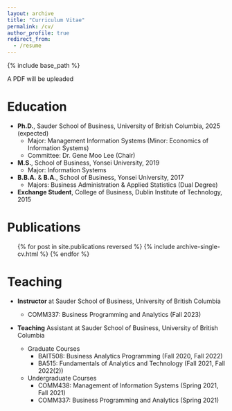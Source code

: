 ```yaml
---
layout: archive
title: "Curriculum Vitae"
permalink: /cv/
author_profile: true
redirect_from:
  - /resume
---
```


{% include base_path %}

A PDF will be upleaded

Education
======
* **Ph.D.**, Sauder School of Business, University of British Columbia, 2025 (expected)
  * Major: Management Information Systems (Minor: Economics of Information Systems)
  * Committee: Dr. Gene Moo Lee (Chair) 
* **M.S.**, School of Business, Yonsei University, 2019
  * Major: Information Systems 
* **B.B.A.** & **B.A.**, School of Business, Yonsei University, 2017
  * Majors: Business Administration & Applied Statistics (Dual Degree)
* **Exchange Student**, College of Business, Dublin Institute of Technology, 2015

Publications
======
  <ul>{% for post in site.publications reversed %}
    {% include archive-single-cv.html %}
  {% endfor %}</ul>

  
Teaching
======
* **Instructor** at Sauder School of Business, University of British Columbia
  * COMM337: Business Programming and Analytics (Fall 2023)

* **Teaching** Assistant at Sauder School of Business, University of British Columbia
  * Graduate Courses
    * BAIT508: Business Analytics Programming (Fall 2020, Fall 2022)
    * BA515: Fundamentals of Analytics and Technology (Fall 2021, Fall 2022(2))
  * Undergraduate Courses
    * COMM438: Management of Information Systems (Spring 2021, Fall 2021)
    * COMM337: Business Programming and Analytics (Spring 2021)
